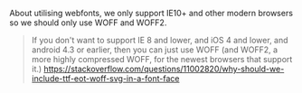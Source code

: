 About utilising webfonts, we only support IE10+ and other modern browsers so we should only use WOFF and WOFF2.

> If you don't want to support IE 8 and lower, and iOS 4 and lower, and android 4.3 or earlier, then you can just use WOFF (and WOFF2, a more highly compressed WOFF, for the newest browsers that support it.)
> https://stackoverflow.com/questions/11002820/why-should-we-include-ttf-eot-woff-svg-in-a-font-face
